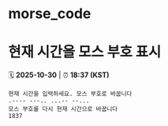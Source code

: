 # morse_code
# 현재 시간을 모스 부호 표시
<!-- MORSE_TIME_START -->
🗓️ **2025-10-30** | ⏰ **18:37 (KST)**

```
현재 시간을 입력하세요. 모스 부호로 바꿉니다
.---- ---.. ...-- --...
모스 부호를 다시 현재 시간으로 바꿉니다
1837
```
<!-- MORSE_TIME_END -->
